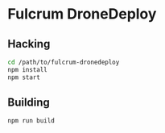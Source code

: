 # Fulcrum DroneDeploy

## Hacking

```bash
cd /path/to/fulcrum-dronedeploy
npm install
npm start
```

## Building

```bash
npm run build
```
